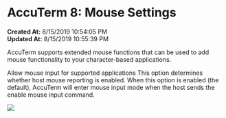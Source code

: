 # AccuTerm 8: Mouse Settings

**Created At:** 8/15/2019 10:54:05 PM  
**Updated At:** 8/15/2019 10:55:39 PM  


AccuTerm supports extended mouse functions that can be used to add mouse functionality to your character-based applications.

Allow mouse input for supported applications This option determines whether host mouse reporting is enabled. When this option is enabled (the default), AccuTerm will enter mouse input mode when the host sends the enable mouse input command.



![](https://static.helpjuice.com/helpjuice_production/uploads/upload/image/3556/direct/1565909687318-1565909687318.png)
